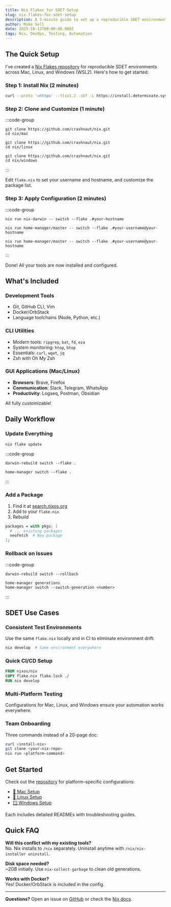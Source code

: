 ```yaml
---
title: Nix Flakes for SDET Setup
slug: nix-flakes-for-sdet-setup
description: A 5-minute guide to set up a reproducible SDET environment using Nix Flakes across Mac, Linux, and Windows.
author: Mike Sell
date: 2025-10-12T00:00:00.000Z
tags: Nix, DevOps, Testing, Automation
---
```


## The Quick Setup

I've created a [Nix Flakes repository](https://github.com/crashnaut/nix) for reproducible SDET environments across Mac, Linux, and Windows (WSL2). Here's how to get started:

### Step 1: Install Nix (2 minutes)

```bash
curl --proto '=https' --tlsv1.2 -sSf -L https://install.determinate.systems/nix | sh -s -- install
```

### Step 2: Clone and Customize (1 minute)

:::code-group
```bash[title=macOS]
git clone https://github.com/crashnaut/nix.git
cd nix/mac
```

```bash[title=Linux]
git clone https://github.com/crashnaut/nix.git
cd nix/linux
```

```bash[title=Windows (WSL2)]
git clone https://github.com/crashnaut/nix.git
cd nix/windows
```
:::

Edit `flake.nix` to set your username and hostname, and customize the package list.

### Step 3: Apply Configuration (2 minutes)

:::code-group
```bash[title=macOS]
nix run nix-darwin -- switch --flake .#your-hostname
```

```bash[title=Linux]
nix run home-manager/master -- switch --flake .#your-username@your-hostname
```

```bash[title=Windows (WSL2)]
nix run home-manager/master -- switch --flake .#your-username@your-hostname
```
:::

Done! All your tools are now installed and configured.

## What's Included

### Development Tools
- Git, GitHub CLI, Vim
- Docker/OrbStack
- Language toolchains (Node, Python, etc.)

### CLI Utilities
- Modern tools: `ripgrep`, `bat`, `fd`, `eza`
- System monitoring: `htop`, `btop`
- Essentials: `curl`, `wget`, `jq`
- Zsh with Oh My Zsh

### GUI Applications (Mac/Linux)
- **Browsers**: Brave, Firefox
- **Communication**: Slack, Telegram, WhatsApp
- **Productivity**: Logseq, Postman, Obsidian

All fully customizable!

## Daily Workflow

### Update Everything

```bash
nix flake update
```

:::code-group
```bash[title=macOS]
darwin-rebuild switch --flake .
```

```bash[title=Linux/Windows]
home-manager switch --flake .
```
:::

### Add a Package

1. Find it at [search.nixos.org](https://search.nixos.org)
2. Add to your `flake.nix`
3. Rebuild

```nix
packages = with pkgs; [
  # ... existing packages
  neofetch  # New package
];
```

### Rollback on Issues

:::code-group
```bash[title=macOS]
darwin-rebuild switch --rollback
```

```bash[title=Linux/Windows]
home-manager generations
home-manager switch --switch-generation <number>
```
:::

## SDET Use Cases

### Consistent Test Environments

Use the same `flake.nix` locally and in CI to eliminate environment drift:

```bash
nix develop  # Same environment everywhere
```

### Quick CI/CD Setup

```dockerfile
FROM nixos/nix
COPY flake.nix flake.lock ./
RUN nix develop
```

### Multi-Platform Testing

Configurations for Mac, Linux, and Windows ensure your automation works everywhere.

### Team Onboarding

Three commands instead of a 20-page doc:

```bash
curl <install-nix>
git clone <your-nix-repo>
nix run <platform-command>
```

## Get Started

Check out the [repository](https://github.com/crashnaut/nix) for platform-specific configurations:

- [🍎 Mac Setup](https://github.com/crashnaut/nix/tree/main/mac)
- [🐧 Linux Setup](https://github.com/crashnaut/nix/tree/main/linux)
- [🪟 Windows Setup](https://github.com/crashnaut/nix/tree/main/windows)

Each includes detailed READMEs with troubleshooting guides.

## Quick FAQ

**Will this conflict with my existing tools?**  
No. Nix installs to `/nix` separately. Uninstall anytime with `/nix/nix-installer uninstall`.

**Disk space needed?**  
~2GB initially. Use `nix-collect-garbage` to clean old generations.

**Works with Docker?**  
Yes! Docker/OrbStack is included in the config.

---

**Questions?** Open an issue on [GitHub](https://github.com/crashnaut/nix) or check the [Nix docs](https://nixos.org/manual/nix/stable/).


